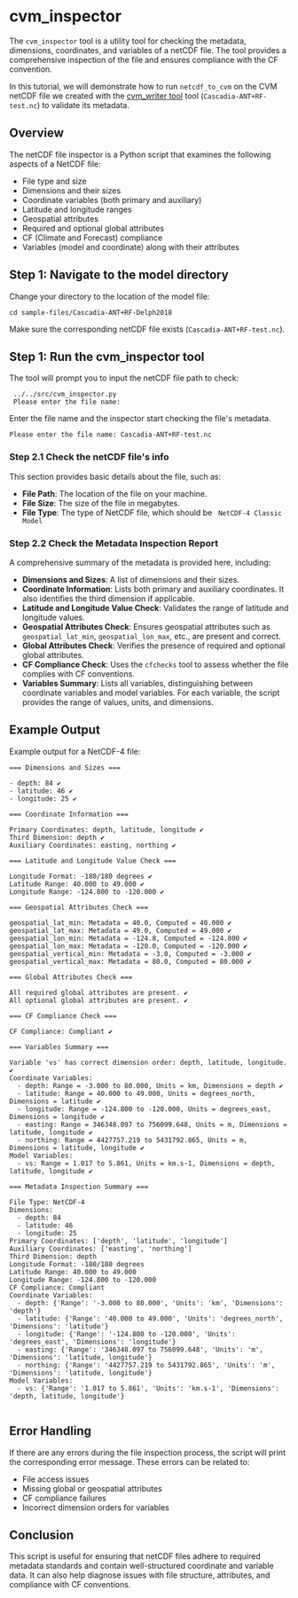 # cvm_inspector

The `cvm_inspector` tool is a utility tool for checking the metadata, dimensions, coordinates, and variables of a netCDF file. The tool provides a comprehensive inspection of the file and ensures compliance with the CF convention.

In this tutorial, we will demonstrate how to run `netcdf_to_cvm` on the CVM netCDF file we created with the <a href="cvm_writer.html">cvm_writer tool</a> tool (`Cascadia-ANT+RF-test.nc`) to validate its metadata.

## Overview

The netCDF file inspector is a Python script that examines the following aspects of a NetCDF file:

- File type and size
- Dimensions and their sizes
- Coordinate variables (both primary and auxiliary)
- Latitude and longitude ranges
- Geospatial attributes
- Required and optional global attributes
- CF (Climate and Forecast) compliance
- Variables (model and coordinate) along with their attributes

## Step 1: Navigate to the model directory

Change your directory to the location of the model file:

```
cd sample-files/Cascadia-ANT+RF-Delph2018
```

Make sure the corresponding netCDF file exists (`Cascadia-ANT+RF-test.nc`).

## Step 1: Run the cvm_inspector tool

The tool will prompt you to input the netCDF file path to check:

```
 ../../src/cvm_inspector.py
 Please enter the file name:

```

Enter the file name and the inspector start checking the file's metadata.

```
Please enter the file name: Cascadia-ANT+RF-test.nc
```

### Step 2.1 Check the netCDF file's info

This section provides basic details about the file, such as:

- **File Path**: The location of the file on your machine.
- **File Size**: The size of the file in megabytes.
- **File Type**: The type of NetCDF file, which should be ` NetCDF-4 Classic Model`

### Step 2.2 Check the Metadata Inspection Report

A comprehensive summary of the metadata is provided here, including:

- **Dimensions and Sizes**: A list of dimensions and their sizes.
- **Coordinate Information**: Lists both primary and auxiliary coordinates. It also identifies the third dimension if applicable.
- **Latitude and Longitude Value Check**: Validates the range of latitude and longitude values.
- **Geospatial Attributes Check**: Ensures geospatial attributes such as `geospatial_lat_min`, `geospatial_lon_max`, etc., are present and correct.
- **Global Attributes Check**: Verifies the presence of required and optional global attributes.
- **CF Compliance Check**: Uses the `cfchecks` tool to assess whether the file complies with CF conventions.
- **Variables Summary**: Lists all variables, distinguishing between coordinate variables and model variables. For each variable, the script provides the range of values, units, and dimensions.

## Example Output

Example output for a NetCDF-4 file:

```
=== Dimensions and Sizes ===

- depth: 84 ✔️
- latitude: 46 ✔️
- longitude: 25 ✔️

=== Coordinate Information ===

Primary Coordinates: depth, latitude, longitude ✔️
Third Dimension: depth ✔️
Auxiliary Coordinates: easting, northing ✔️

=== Latitude and Longitude Value Check ===

Longitude Format: -180/180 degrees ✔️
Latitude Range: 40.000 to 49.000 ✔️
Longitude Range: -124.800 to -120.000 ✔️

=== Geospatial Attributes Check ===

geospatial_lat_min: Metadata = 40.0, Computed = 40.000 ✔️
geospatial_lat_max: Metadata = 49.0, Computed = 49.000 ✔️
geospatial_lon_min: Metadata = -124.8, Computed = -124.800 ✔️
geospatial_lon_max: Metadata = -120.0, Computed = -120.000 ✔️
geospatial_vertical_min: Metadata = -3.0, Computed = -3.000 ✔️
geospatial_vertical_max: Metadata = 80.0, Computed = 80.000 ✔️

=== Global Attributes Check ===

All required global attributes are present. ✔️
All optional global attributes are present. ✔️

=== CF Compliance Check ===

CF Compliance: Compliant ✔️

=== Variables Summary ===

Variable 'vs' has correct dimension order: depth, latitude, longitude. ✔️
Coordinate Variables:
  - depth: Range = -3.000 to 80.000, Units = km, Dimensions = depth ✔️
  - latitude: Range = 40.000 to 49.000, Units = degrees_north, Dimensions = latitude ✔️
  - longitude: Range = -124.800 to -120.000, Units = degrees_east, Dimensions = longitude ✔️
  - easting: Range = 346348.097 to 756099.648, Units = m, Dimensions = latitude, longitude ✔️
  - northing: Range = 4427757.219 to 5431792.865, Units = m, Dimensions = latitude, longitude ✔️
Model Variables:
  - vs: Range = 1.017 to 5.861, Units = km.s-1, Dimensions = depth, latitude, longitude ✔️

=== Metadata Inspection Summary ===

File Type: NetCDF-4
Dimensions:
  - depth: 84
  - latitude: 46
  - longitude: 25
Primary Coordinates: ['depth', 'latitude', 'longitude']
Auxiliary Coordinates: ['easting', 'northing']
Third Dimension: depth
Longitude Format: -180/180 degrees
Latitude Range: 40.000 to 49.000
Longitude Range: -124.800 to -120.000
CF Compliance: Compliant
Coordinate Variables:
  - depth: {'Range': '-3.000 to 80.000', 'Units': 'km', 'Dimensions': 'depth'}
  - latitude: {'Range': '40.000 to 49.000', 'Units': 'degrees_north', 'Dimensions': 'latitude'}
  - longitude: {'Range': '-124.800 to -120.000', 'Units': 'degrees_east', 'Dimensions': 'longitude'}
  - easting: {'Range': '346348.097 to 756099.648', 'Units': 'm', 'Dimensions': 'latitude, longitude'}
  - northing: {'Range': '4427757.219 to 5431792.865', 'Units': 'm', 'Dimensions': 'latitude, longitude'}
Model Variables:
  - vs: {'Range': '1.017 to 5.861', 'Units': 'km.s-1', 'Dimensions': 'depth, latitude, longitude'}


```

## Error Handling

If there are any errors during the file inspection process, the script will print the corresponding error message. These errors can be related to:

- File access issues
- Missing global or geospatial attributes
- CF compliance failures
- Incorrect dimension orders for variables

## Conclusion

This script is useful for ensuring that netCDF files adhere to required metadata standards and contain well-structured coordinate and variable data. It can also help diagnose issues with file structure, attributes, and compliance with CF conventions.
